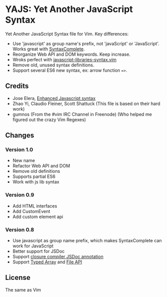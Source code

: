 YAJS: Yet Another JavaScript Syntax
===================================

Yet Another JavaScript Syntax file for Vim. Key differences:

* Use 'javascript' as group name's prefix, not 'javaScript' or 'JavaScript'. Works great with [SyntaxComplete](https://github.com/vim-scripts/SyntaxComplete).
* Reorganize Web API and DOM keywords. Keep increase.
* Wroks perfect with [javascript-libraries-syntax.vim](https://github.com/othree/javascript-libraries-syntax.vim)
* Remove old, unused syntax definitions.
* Support several ES6 new syntax, ex: arrow function `=>`. 

Credits
-------

- Jose Elera, [Enhanced Javascript syntax](http://www.vim.org/scripts/script.php?script_id=3425)
- Zhao Yi, Claudio Fleiner, Scott Shattuck (This file is based on their hard work)
- gumnos (From the #vim IRC Channel in Freenode) (Who helped me figured out the crazy Vim Regexes)

Changes
-------

### Version 1.0

- New name
- Refactor Web API and DOM
- Remove old definitions
- Supports partial ES6
- Work with js lib syntax

### Version 0.9

- Add HTML interfaces
- Add CustomEvent
- Add custom element api

### Version 0.8

- Use javascript as group name prefix, which makes SyntaxComplete can work for JavaScript
- Better support for JSDoc
- Support [closure compiler JSDoc annotation](https://developers.google.com/closure/compiler/docs/js-for-compiler)
- Support [Typed Array](http://www.khronos.org/registry/typedarray/specs/latest/) and [File API](http://www.w3.org/TR/FileAPI/)

License
-------

The same as Vim

